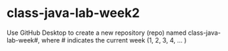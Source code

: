 # class-java-lab-week2
 Use GitHub Desktop to create a new repository (repo) named class-java-lab-week#, where # indicates the current week (1, 2, 3, 4, ... )
